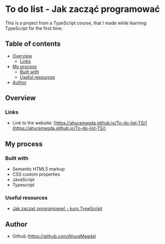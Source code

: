 # To do list - Jak zacząć programować
This is a project from a TypeScript course, that I made while learning TypeScript for the first time.

## Table of contents
- [Overview](#overview)
  - [Links](#links)
- [My process](#my-process)
  - [Built with](#built-with)
  - [Useful resources](#useful-resources)
- [Author](#author)


## Overview
### Links
- Link to the website: [https://ahuramagda.github.io/To-do-list-TS/](https://ahuramagda.github.io/To-do-list-TS/)

## My process
### Built with
- Semantic HTML5 markup
- CSS custom properties
- JavaScript
- Typescript

### Useful resources
- [Jak zacząć programować - kurs TypeScript](https://www.youtube.com/watch?v=5CBZ6DymX0Y)

## Author
- Github (https://github.com/AhuraMagda)

